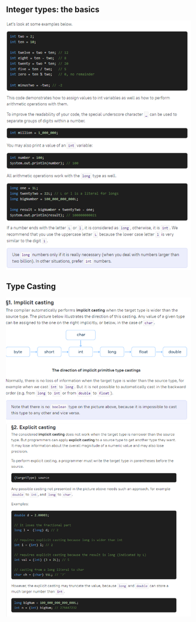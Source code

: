 ## Integer types: the basics

![img_1](./res/img_1.png)

## Type Casting

![img_2](./res/img_2.png)
![img_3](./res/img_3.png)